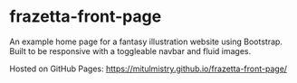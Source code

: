 # frazetta-front-page
An example home page for a fantasy illustration website using Bootstrap. Built to be responsive with a toggleable navbar and fluid images.

Hosted on GitHub Pages: https://mitulmistry.github.io/frazetta-front-page/
